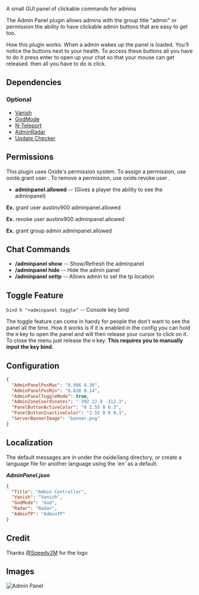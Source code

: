 A small GUI panel of clickable commands for admins

The Admin Panel plugin allows admins with the group title "admin" or permission the ability to have clickable admin buttons that are easy to get too.

How this plugin works. When a admin wakes up the panel is loaded. You'll notice the buttons next to your health. To access these buttons all you have to do it press enter to open up your chat so that your mouse can get released. then all you have to do is click.

## Dependencies

### Optional

- [Vanish](https://umod.org/plugins/vanish)
- [GodMode](http://oxidemod.org/plugins/godmode.673/)
- [N-Teleport](http://oxidemod.org/plugins/n-teleportation.1832/)
- [AdminRadar](https://umod.org/plugins/adminradar)
- [Update Checker](https://umod.org/plugins/updatechecker)

## Permissions

This plugin uses Oxide's permission system. To assign a permission, use oxide.grant user <name or steam id> <permission>. To remove a permission, use oxide.revoke user <name or steam id> <permission>.

- **adminpanel.allowed** -- (Gives a player the ability to see the adminpanel)

**Ex.** grant user austinv900 adminpanel.allowed

**Ex.** revoke user austinv900 adminpanel.allowed

**Ex.** grant group admin adminpanel.allowed

## Chat Commands

- **/adminpanel show** -- Show/Refresh the adminpanel
- **/adminpanel hide** -- Hide the admin panel
- **/adminpanel settp** -- Allows admin to set the tp location

## Toggle Feature

`bind h "+adminpanel toggle"` -- Console key bind

The toggle feature can come in handy for people the don't want to see the panel all the time. How it works is if it is enabled in the config you can hold the `H` key to open the panel and will then release your cursor to click on it. To close the menu just release the `H` key.
**This requires you to manually input the key bind.**

## Configuration

```json
{
  "AdminPanelPosMax": "0.986 0.36",
  "AdminPanelPosMin": "0.838 0.14",
  "AdminPanelToggleMode": true,
  "AdminZoneCoordinates": "-392 22.9 -312.3",
  "PanelButtonActiveColor": "0 2.55 0 0.3",
  "PanelButtonInactiveColor": "2.55 0 0 0.3",
  "ServerBannerImage": "banner.png"
}
```

## Localization

The default messages are in under the oxide/lang directory, or create a language file for another language using the 'en' as a default.
 
***AdminPanel.json***

```json
{
  "Title": "Admin Controller",
  "Vanish": "Vanish",
  "GodMode": "God",
  "Radar": "Radar",
  "AdminTP": "AdminTP"
}
```
## Credit
Thanks [@Speedy2M](https://oxidemod.org/members/speedy2m.57653/) for the logo

## Images
![Admin Panel](https://oxidemod.org/attachments/adminpanel-jpg.25449/ "Admin Panel")
